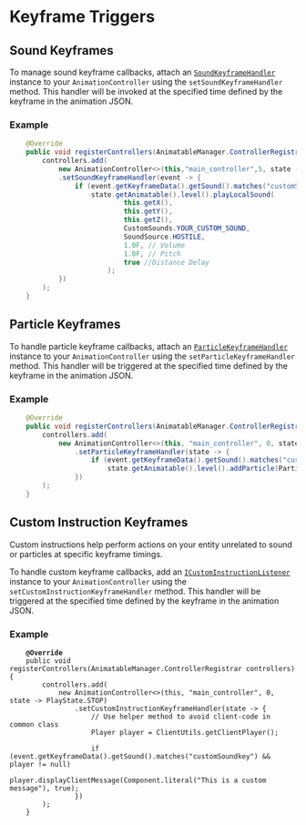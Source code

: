 # Keyframe Triggers

## Sound Keyframes

To manage sound keyframe callbacks, attach an [`SoundKeyframeHandler`](https://github.com/AzureDoom/AzureLib/blob/1.21-dev/common/src/main/java/mod/azure/azurelib/core/animation/AnimationController.java#L146-L156) instance to your `AnimationController` using the `setSoundKeyframeHandler` method. This handler will be invoked at the specified time defined by the keyframe in the animation JSON.

### Example

```java
    @Override
    public void registerControllers(AnimatableManager.ControllerRegistrar controllers) {
        controllers.add(
            new AnimationController<>(this,"main_controller",5, state -> PlayState.STOP)
            .setSoundKeyframeHandler(event -> {
                if (event.getKeyframeData().getSound().matches("customSoundkey") && state.getAnimatable().level().isClientSide)
                    state.getAnimatable().level().playLocalSound(
                            this.getX(),
                            this.getY(),
                            this.getZ(),
                            CustomSounds.YOUR_CUSTOM_SOUND,
                            SoundSource.HOSTILE,
                            1.0F, // Volume
                            1.0F, // Pitch
                            true //Distance Delay
                        );
            })
        );
    }
```

## Particle Keyframes

To handle particle keyframe callbacks, attach an [`ParticleKeyframeHandler`](https://github.com/AzureDoom/AzureLib/blob/1.21-dev/common/src/main/java/mod/azure/azurelib/core/animation/AnimationController.java#L158-L168) instance to your `AnimationController` using the `setParticleKeyframeHandler` method. This handler will be triggered at the specified time defined by the keyframe in the animation JSON.

### Example

```java
    @Override
    public void registerControllers(AnimatableManager.ControllerRegistrar controllers) {
        controllers.add(
            new AnimationController<>(this, "main_controller", 0, state -> PlayState.STOP)
                .setParticleKeyframeHandler(state -> {
                    if (event.getKeyframeData().getSound().matches("customSoundkey"))
                        state.getAnimatable().level().addParticle(ParticleTypes.ASH, 1, 1, 1, 1, 1, 1);
                })
        );
    }
```

## Custom Instruction Keyframes

Custom instructions help perform actions on your entity unrelated to sound or particles at specific keyframe timings.&#x20;

To handle custom keyframe callbacks, add an [`ICustomInstructionListener`](https://github.com/AzureDoom/AzureLib/blob/1.21-dev/common/src/main/java/mod/azure/azurelib/core/animation/AnimationController.java#L170-L182) instance to your `AnimationController` using the `setCustomInstructionKeyframeHandler` method. This handler will be triggered at the specified time defined by the keyframe in the animation JSON.

### Example

<pre class="language-java"><code class="lang-java"><strong>    @Override
</strong>    public void registerControllers(AnimatableManager.ControllerRegistrar controllers) {
        controllers.add(
            new AnimationController&#x3C;>(this, "main_controller", 0, state -> PlayState.STOP)
                .setCustomInstructionKeyframeHandler(state -> {
                    // Use helper method to avoid client-code in common class
                    Player player = ClientUtils.getClientPlayer();

                    if (event.getKeyframeData().getSound().matches("customSoundkey") &#x26;&#x26; player != null)
                        player.displayClientMessage(Component.literal("This is a custom message"), true);
                })
        );
    }
</code></pre>
